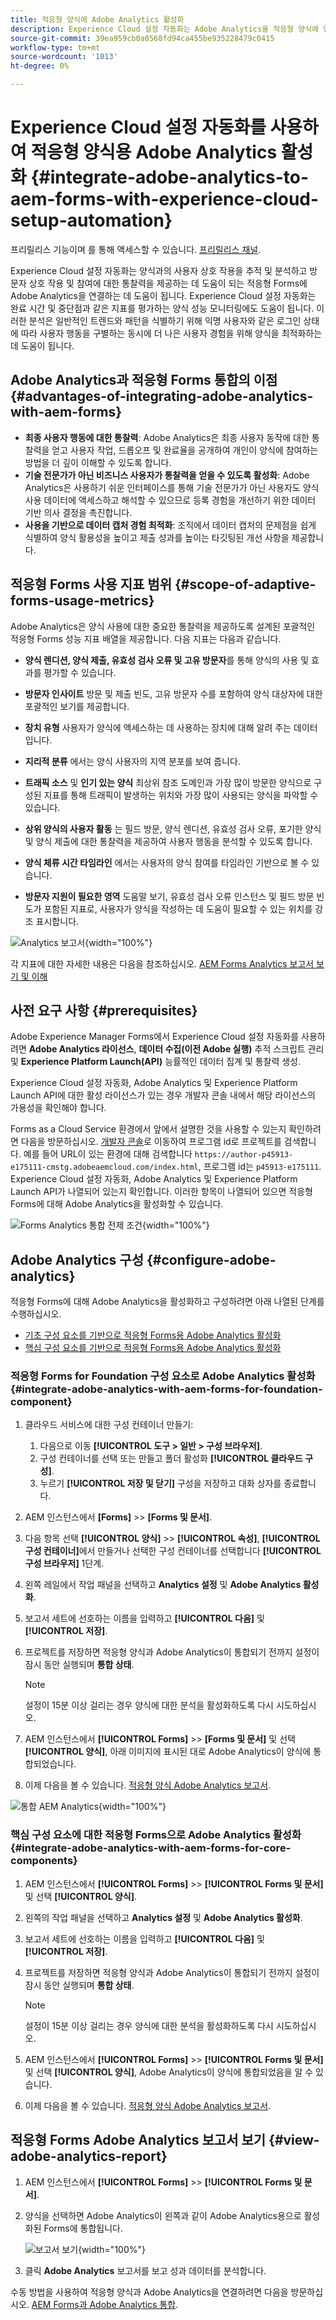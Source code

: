 ```yaml
---
title: 적응형 양식에 Adobe Analytics 활성화
description: Experience Cloud 설정 자동화는 Adobe Analytics을 적응형 양식에 연결하여 방문자 상호 작용 및 참여에 대한 통찰력을 추적하는 데 도움이 됩니다.
source-git-commit: 39ea959cb0a0568fd94ca455be935228479c0415
workflow-type: tm+mt
source-wordcount: '1013'
ht-degree: 0%

---
```



# Experience Cloud 설정 자동화를 사용하여 적응형 양식용 Adobe Analytics 활성화 {#integrate-adobe-analytics-to-aem-forms-with-experience-cloud-setup-automation}

<span class="preview"> 프리릴리스 기능이며 를 통해 액세스할 수 있습니다. [프리릴리스 채널](https://experienceleague.adobe.com/docs/experience-manager-cloud-service/content/release-notes/prerelease.html#new-features). </span>

Experience Cloud 설정 자동화는 양식과의 사용자 상호 작용을 추적 및 분석하고 방문자 상호 작용 및 참여에 대한 통찰력을 제공하는 데 도움이 되는 적응형 Forms에 Adobe Analytics을 연결하는 데 도움이 됩니다. Experience Cloud 설정 자동화는 완료 시간 및 중단점과 같은 지표를 평가하는 양식 성능 모니터링에도 도움이 됩니다. 이러한 분석은 일반적인 트렌드와 패턴을 식별하기 위해 익명 사용자와 같은 로그인 상태에 따라 사용자 행동을 구별하는 동시에 더 나은 사용자 경험을 위해 양식을 최적화하는 데 도움이 됩니다.

## Adobe Analytics과 적응형 Forms 통합의 이점 {#advantages-of-integrating-adobe-analytics-with-aem-forms}

* **최종 사용자 행동에 대한 통찰력**: Adobe Analytics은 최종 사용자 동작에 대한 통찰력을 얻고 사용자 작업, 드롭오프 및 완료율을 공개하여 개인이 양식에 참여하는 방법을 더 깊이 이해할 수 있도록 합니다.
* **기술 전문가가 아닌 비즈니스 사용자가 통찰력을 얻을 수 있도록 활성화**: Adobe Analytics은 사용하기 쉬운 인터페이스를 통해 기술 전문가가 아닌 사용자도 양식 사용 데이터에 액세스하고 해석할 수 있으므로 등록 경험을 개선하기 위한 데이터 기반 의사 결정을 촉진합니다.
* **사용을 기반으로 데이터 캡처 경험 최적화**: 조직에서 데이터 캡처의 문제점을 쉽게 식별하여 양식 활용성을 높이고 제출 성과를 높이는 타깃팅된 개선 사항을 제공합니다.

## 적응형 Forms 사용 지표 범위 {#scope-of-adaptive-forms-usage-metrics}

Adobe Analytics은 양식 사용에 대한 중요한 통찰력을 제공하도록 설계된 포괄적인 적응형 Forms 성능 지표 배열을 제공합니다. 다음 지표는 다음과 같습니다.

* **양식 렌디션, 양식 제출, 유효성 검사 오류 및 고유 방문자**&#x200B;를 통해 양식의 사용 및 효과를 평가할 수 있습니다.

* **방문자 인사이트** 방문 및 제출 빈도, 고유 방문자 수를 포함하여 양식 대상자에 대한 포괄적인 보기를 제공합니다.

* **장치 유형** 사용자가 양식에 액세스하는 데 사용하는 장치에 대해 알려 주는 데이터입니다.

* **지리적 분류** 에서는 양식 사용자의 지역 분포를 보여 줍니다.

* **트래픽 소스** 및 **인기 있는 양식** 최상위 참조 도메인과 가장 많이 방문한 양식으로 구성된 지표를 통해 트래픽이 발생하는 위치와 가장 많이 사용되는 양식을 파악할 수 있습니다.

* **상위 양식의 사용자 활동** 는 필드 방문, 양식 렌디션, 유효성 검사 오류, 포기한 양식 및 양식 제출에 대한 통찰력을 제공하여 사용자 행동을 분석할 수 있도록 합니다.

* **양식 체류 시간 타임라인** 에서는 사용자의 양식 참여를 타임라인 기반으로 볼 수 있습니다.

* **방문자 지원이 필요한 영역** 도움말 보기, 유효성 검사 오류 인스턴스 및 필드 방문 빈도가 포함된 지표로, 사용자가 양식을 작성하는 데 도움이 필요할 수 있는 위치를 강조 표시합니다.

![Analytics 보고서](assets/analytics-report.png){width="100%"}


각 지표에 대한 자세한 내용은 다음을 참조하십시오. [AEM Forms Analytics 보고서 보기 및 이해](/help/forms/view-understand-aem-forms-analytics-reports.md)

## 사전 요구 사항 {#prerequisites}

<!--
Analytics, Data Collection (Formerly Adobe Launch), and Experience Manager (experience.adobe.com)
-->

Adobe Experience Manager Forms에서 Experience Cloud 설정 자동화를 사용하려면 **Adobe Analytics 라이선스**, **데이터 수집(이전 Adobe 실행)** 추적 스크립트 관리 및 **Experience Platform Launch(API)** 능률적인 데이터 집계 및 통찰력 생성.

Experience Cloud 설정 자동화, Adobe Analytics 및 Experience Platform Launch API에 대한 활성 라이선스가 있는 경우 개발자 콘솔 내에서 해당 라이선스의 가용성을 확인해야 합니다.

Forms as a Cloud Service 환경에서 앞에서 설명한 것을 사용할 수 있는지 확인하려면 다음을 방문하십시오. [개발자 콘솔](https://developer.adobe.com/console/projects)로 이동하여 프로그램 id로 프로젝트를 검색합니다. 예를 들어 URL이 있는 환경에 대해 검색합니다 `https://author-p45913-e175111-cmstg.adobeaemcloud.com/index.html`, 프로그램 id는 `p45913-e175111`. Experience Cloud 설정 자동화, Adobe Analytics 및 Experience Platform Launch API가 나열되어 있는지 확인합니다. 이러한 항목이 나열되어 있으면 적응형 Forms에 대해 Adobe Analytics을 활성화할 수 있습니다.

![Forms Analytics 통합 전제 조건](assets/analytics-aem.png){width="100%"}

<!-- 
>[!NOTE]
> If you have an active licenses for Experience Cloud Setup Automation, Adobe Analytics, and Experience Platform Launch API, you should verify their availability within your developer console.
-->

<!-- For more information about your available integrations, see [troubleshooting Adaptive Forms with Analytics Integration](https://experienceleague.adobe.com/docs/experience-manager-65/forms/integrate-aem-forms-with-experience-cloud-solutions/view-understand-aem-forms-analytics-reports.html)
-->

## Adobe Analytics 구성 {#configure-adobe-analytics}

적응형 Forms에 대해 Adobe Analytics을 활성화하고 구성하려면 아래 나열된 단계를 수행하십시오.

* [기초 구성 요소를 기반으로 적응형 Forms용 Adobe Analytics 활성화](#integrate-adobe-analytics-with-aem-forms-for-foundation-component)
* [핵심 구성 요소를 기반으로 적응형 Forms용 Adobe Analytics 활성화](#integrate-adobe-analytics-with-aem-forms-for-core-components)

### 적응형 Forms for Foundation 구성 요소로 Adobe Analytics 활성화 {#integrate-adobe-analytics-with-aem-forms-for-foundation-component}

1. 클라우드 서비스에 대한 구성 컨테이너 만들기:
   1. 다음으로 이동 **[!UICONTROL 도구 > 일반 > 구성 브라우저]**.
   1. 구성 컨테이너를 선택 또는 만들고 폴더 활성화 **[!UICONTROL 클라우드 구성]**.
   1. 누르기 **[!UICONTROL 저장 및 닫기]** 구성을 저장하고 대화 상자를 종료합니다.
1. AEM 인스턴스에서 **[Forms]** >> **[Forms 및 문서]**.
1. 다음 항목 선택 **[!UICONTROL 양식]** >> **[!UICONTROL 속성]**, **[!UICONTROL 구성 컨테이너]**&#x200B;에서 만들거나 선택한 구성 컨테이너를 선택합니다 **[!UICONTROL 구성 브라우저]** 1단계.
1. 왼쪽 레일에서 작업 패널을 선택하고 **Analytics 설정** 및 **Adobe Analytics 활성화**.
1. 보고서 세트에 선호하는 이름을 입력하고 **[!UICONTROL 다음]** 및 **[!UICONTROL 저장]**.
1. 프로젝트를 저장하면 적응형 양식과 Adobe Analytics이 통합되기 전까지 설정이 잠시 동안 실행되며 **통합 상태**.

   >[!NOTE]
   >
   >설정이 15분 이상 걸리는 경우 양식에 대한 분석을 활성화하도록 다시 시도하십시오.

1. AEM 인스턴스에서 **[!UICONTROL Forms]** >> **[Forms 및 문서]** 및 선택 **[!UICONTROL 양식]**, 아래 이미지에 표시된 대로 Adobe Analytics이 양식에 통합되었습니다.
1. 이제 다음을 볼 수 있습니다. [적응형 양식 Adobe Analytics 보고서](#view-adobe-analytics-report).

![통합 AEM Analytics](assets/analytics-aem-integrated.png){width="100%"}

### 핵심 구성 요소에 대한 적응형 Forms으로 Adobe Analytics 활성화 {#integrate-adobe-analytics-with-aem-forms-for-core-components}

1. AEM 인스턴스에서 **[!UICONTROL Forms]** >> **[!UICONTROL Forms 및 문서]** 및 선택 **[!UICONTROL 양식]**.
1. 왼쪽의 작업 패널을 선택하고 **Analytics 설정** 및 **Adobe Analytics 활성화**.
1. 보고서 세트에 선호하는 이름을 입력하고 **[!UICONTROL 다음]** 및 **[!UICONTROL 저장]**.
1. 프로젝트를 저장하면 적응형 양식과 Adobe Analytics이 통합되기 전까지 설정이 잠시 동안 실행되며 **통합 상태**.

   >[!NOTE]
   >
   >설정이 15분 이상 걸리는 경우 양식에 대한 분석을 활성화하도록 다시 시도하십시오.

1. AEM 인스턴스에서 **[!UICONTROL Forms]** >> **[!UICONTROL Forms 및 문서]** 및 선택 **[!UICONTROL 양식]**, Adobe Analytics이 양식에 통합되었음을 알 수 있습니다.
1. 이제 다음을 볼 수 있습니다. [적응형 양식 Adobe Analytics 보고서](#view-adobe-analytics-report).

## 적응형 Forms Adobe Analytics 보고서 보기 {#view-adobe-analytics-report}

1. AEM 인스턴스에서 **[!UICONTROL Forms]** >> **[!UICONTROL Forms 및 문서]**.
1. 양식을 선택하면 Adobe Analytics이 왼쪽과 같이 Adobe Analytics용으로 활성화된 Forms에 통합됩니다.

   ![보고서 보기](assets/activ-aa.png){width="100%"}

1. 클릭 **Adobe Analytics** 보고서를 보고 성과 데이터를 분석합니다.

수동 방법을 사용하여 적응형 양식과 Adobe Analytics을 연결하려면 다음을 방문하십시오. [AEM Forms과 Adobe Analytics 통합](/help/forms/integrate-aem-forms-with-adobe-analytics.md).
